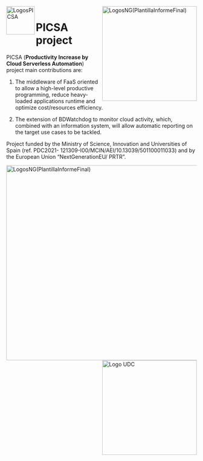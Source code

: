 
<img align="left" width="75" alt="LogosPICSA" src="https://github.com/UDC-GAC/picsa/assets/43822715/0d93685b-0606-494b-82b0-4111cab66a18">
<img align="right" width="250" alt="LogosNG(PlantillaInformeFinal)" src="https://github.com/user-attachments/assets/3ce42b5f-6730-406d-882b-f22fdc4e1829">


# PICSA project

PICSA (**Productivity Increase by Cloud Serverless Automation**) project main contributions are: 

1. The middleware of FaaS
oriented to allow a high-level productive programming, reduce heavy-loaded applications
runtime and optimize cost/resources efficiency.

2. The extension of BDWatchdog to
monitor cloud activity, which, combined with an information system, will allow automatic
reporting on the target use cases to be tackled. 

Project funded by the Ministry of Science, Innovation and Universities of Spain (ref. PDC2021-
121309-I00/MCIN/AEI/10.13039/501100011033) and by the European Union “NextGenerationEU/
PRTR”.

<img align="left" width="515" alt="LogosNG(PlantillaInformeFinal)" src="https://github.com/user-attachments/assets/8deae4b2-8fa4-44d3-aeb2-e57805ddd5f1">
<img align="right" width="250" alt="Logo UDC" src="https://github.com/user-attachments/assets/db27406f-df7d-40e4-ac13-40d9fd947d62">

